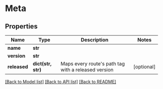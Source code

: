 # Meta

## Properties
Name | Type | Description | Notes
------------ | ------------- | ------------- | -------------
**name** | **str** |  | 
**version** | **str** |  | 
**released** | **dict(str, str)** | Maps every route&#39;s path tag with a released version | [optional] 

[[Back to Model list]](../README.md#documentation-for-models) [[Back to API list]](../README.md#documentation-for-api-endpoints) [[Back to README]](../README.md)


